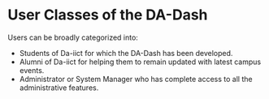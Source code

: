 # User Classes of the DA-Dash
Users can be broadly categorized into:
* Students of Da-iict for which the DA-Dash has been developed.
* Alumni of Da-iict for helping them to remain updated with latest campus events.
* Administrator or System Manager who has complete access to all the administrative features.